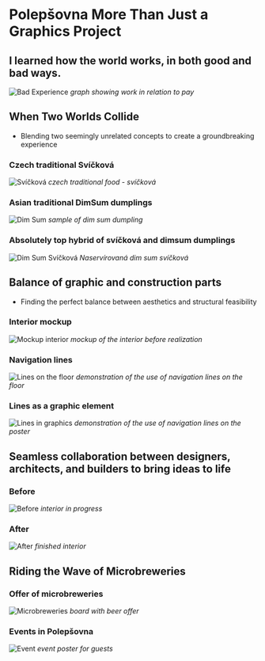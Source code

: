 # Polepšovna More Than Just a Graphics Project

## I learned how the world works, in both good and bad ways.
![Bad Experience](/02_first_impressions/images_casestudy/graph@4x.png)
*graph showing work in relation to pay*


## When Two Worlds Collide
- Blending two seemingly unrelated concepts to create a groundbreaking experience 
### Czech traditional Svíčková  
![Svíčková](/02_first_impressions/images_casestudy/svickova.jpg)
*czech traditional food - svíčková*
### Asian traditional DimSum dumplings
![Dim Sum](/02_first_impressions/images_casestudy/dimsum.webp)
*sample of dim sum dumpling*
### Absolutely top hybrid of svíčková and dimsum dumplings
![Dim Sum Svíčková](/02_first_impressions/images_casestudy/dimsumsvickova.jpg)
*Naservírovaná dim sum svíčková*


## Balance of graphic and construction parts
- Finding the perfect balance between aesthetics and structural feasibility    
### Interior mockup
![Mockup interior](/02_first_impressions/images_casestudy/interior.png)
*mockup of the interior before realization*
### Navigation lines
![Lines on the floor](/02_first_impressions/images_casestudy/floor_lines.jpg)
*demonstration of the use of navigation lines on the floor*
### Lines as a graphic element
![Lines in graphics](/02_first_impressions/images_casestudy/poster.png)
*demonstration of the use of navigation lines on the poster*


## Seamless collaboration between designers, architects, and builders to bring ideas to life

### Before
![Before](/02_first_impressions/images_casestudy/mess.jpg)
*interior in progress*

### After
![After](/02_first_impressions/images_casestudy/interior.jpeg)
*finished interior*


## Riding the Wave of Microbreweries

### Offer of microbreweries
![Microbreweries](/02_first_impressions/images_casestudy/Microbreweries.jpeg)
*board with beer offer*

### Events in Polepšovna
![Event](/02_first_impressions/images_casestudy/event.png)
*event poster for guests*
